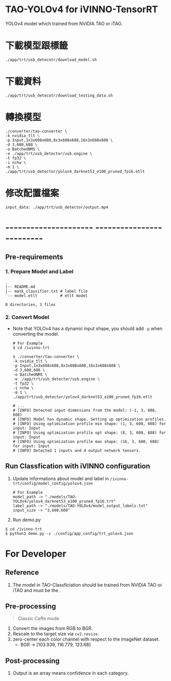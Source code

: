 # TAO-YOLOv4 for iVINNO-TensorRT
YOLOv4 model which trained from NVIDIA TAO or iTAO.

# 下載模型跟標籤
```
./app/trt/usb_detecotr/download_model.sh
```
# 下載資料
```
./app/trt/usb_detecotr/download_testing_data.sh
```
# 轉換模型
```
./converter/tao-converter \
-k nvidia_tlt \
-p Input,1x3x608x608,8x3x608x608,16x3x608x608 \
-d 3,608,608 \
-o BatchedNMS \
-e ./app/trt/usb_detector/usb.engine \
-t fp32 \
-i nchw \
-m 1 \
./app/trt/usb_detector/yolov4_darknet53_e100_pruned_fp16.etlt
```
# 修改配置檔案
```
input_data: ./app/trt/usb_detector/output.mp4
```
# --------------------- -------------------------

## Pre-requirements

### 1. Prepare Model and Label
```shell
.
|-- README.md
|-- mask_classifier.txt # label file
`-- model.etlt          # etlt model

0 directories, 3 files
```

### 2. Convert Model
* Note that YOLOv4 has a dynamic input shape, you should add `-p` when converting the model.
    ```shell
    # For Example
    $ cd /ivinno-trt

    $ ./converter/tao-converter \
    -k nvidia_tlt \
    -p Input,1x3x608x608,8x3x608x608,16x3x608x608 \
    -d 3,608,608 \
    -o BatchedNMS \
    -e ./app/trt/usb_detector/usb.engine \
    -t fp32 \
    -i nchw \
    -m 1 \
    ./app/trt/usb_detector/yolov4_darknet53_e100_pruned_fp16.etlt

    # ...
    # [INFO] Detected input dimensions from the model: (-1, 3, 608, 608)
    # [INFO] Model has dynamic shape. Setting up optimization profiles.
    # [INFO] Using optimization profile min shape: (1, 3, 608, 608) for input: Input
    # [INFO] Using optimization profile opt shape: (8, 3, 608, 608) for input: Input
    # [INFO] Using optimization profile max shape: (16, 3, 608, 608) for input: Input
    # [INFO] Detected 1 inputs and 4 output network tensors.
    ```

## Run Classfication with iVINNO configuration
1. Update informations about model and label in `/ivinno-trt/config/model_config/yolov4.json`
    ```text
    # For Example
    model_path -> "./models/TAO-YOLOv4/yolov4_darknet53_e100_pruned_fp16.trt"
    label_path -> "./models/TAO-YOLOv4/model_output_labels.txt"
    input_size -> "3,608,608"
    ```
2. Run demo.py
```
$ cd /ivinno-trt
$ python3 demo.py -c ./config/app_config/trt_yolov4.json
```

# For Developer

## Reference
1. The model in TAO-Classficiation should be trained from NVIDIA TAO or iTAO and must be the .

## Pre-processing
> Classic Caffe mode
1. Convert the images from RGB to BGR.
2. Rescale to the target size via `cv2.resize`.
3. zero-center each color channel with respect to the ImageNet dataset.
    * BGR -> [103.939, 116.779, 123.68]

## Post-processing
1. Output is an array means confidence in each category.
